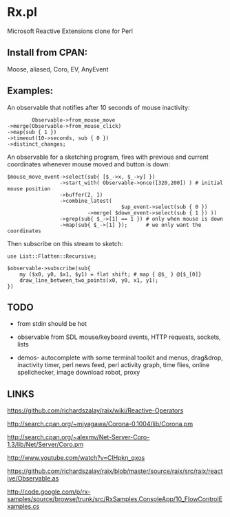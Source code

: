 Rx.pl
=====

Microsoft Reactive Extensions clone for Perl

Install from CPAN:
------------------

Moose, aliased, Coro, EV, AnyEvent

Examples:
---------

An observable that notifies after 10 seconds of mouse inactivity:

            Observable->from_mouse_move
    ->merge(Observable->from_mouse_click)
    ->map(sub { 1 })
    ->timeout(10->seconds, sub { 0 })
    ->distinct_changes;

An observable for a sketching program, fires with previous and current
coordinates whenever mouse moved and button is down:

    $mouse_move_event->select(sub{ [$_->x, $_->y] })  
                     ->start_with( Observable->once([320,200]) ) # initial mouse position
                     ->buffer(2, 1)
                     ->combine_latest(
                                         $up_event->select(sub { 0 })
                              ->merge( $down_event->select(sub { 1 }) ))
                     ->grep(sub{ $_->[1] == 1 }) # only when mouse is down
                     ->map(sub{ $_->[1] });      # we only want the coordinates

Then subscribe on this stream to sketch:

    use List::Flatten::Recursive;

    $observable->subscribe(sub{
        my ($x0, y0, $x1, $y1) = flat shift; # map { @$_ } @{$_[0]}
        draw_line_between_two_points(x0, y0, x1, y1);
    })

TODO
----

* from stdin should be hot

* observable from SDL mouse/keyboard events, HTTP requests,
  sockets, lists 

* demos- autocomplete with some terminal toolkit and menus, drag&drop,
  inactivity timer, perl news feed, perl activity graph, time flies,
  online spellchecker, image download robot, proxy

LINKS
-----

https://github.com/richardszalay/raix/wiki/Reactive-Operators

http://search.cpan.org/~miyagawa/Corona-0.1004/lib/Corona.pm

http://search.cpan.org/~alexmv/Net-Server-Coro-1.3/lib/Net/Server/Coro.pm

http://www.youtube.com/watch?v=ClHpkn_qxos

https://github.com/richardszalay/raix/blob/master/source/raix/src/raix/reactive/Observable.as

http://code.google.com/p/rx-samples/source/browse/trunk/src/RxSamples.ConsoleApp/10_FlowControlExamples.cs

